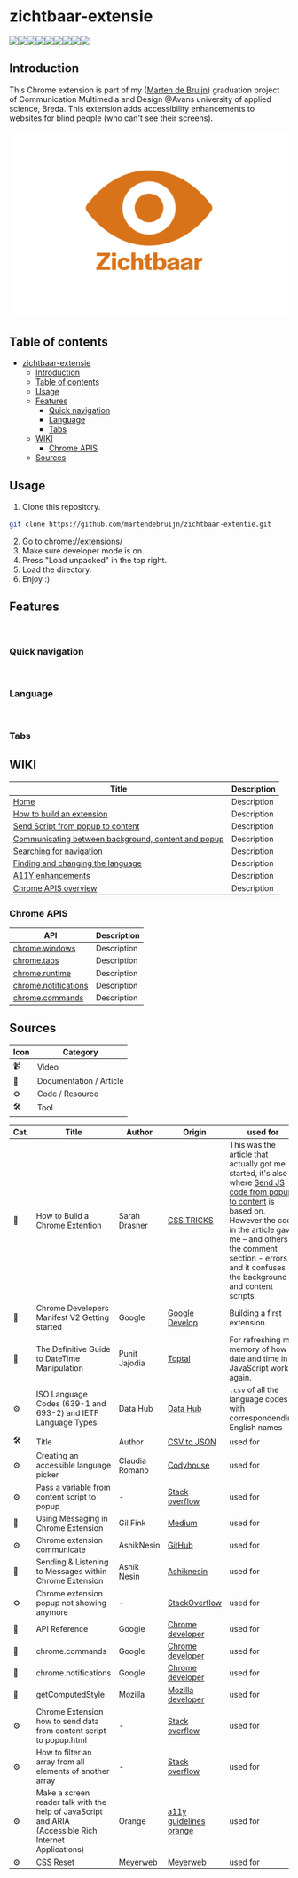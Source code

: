 # zichtbaar-extensie

<div style="display:flex; justify-content=center; align-items:center">
  <img src="https://img.shields.io/github/license/martendebruijn/zichtbaar-extentie" />
  <img src="https://img.shields.io/github/languages/count/martendebruijn/zichtbaar-extensie" />
  <img src="https://img.shields.io/github/languages/top/martendebruijn/zichtbaar-extensie" />
  <img src="https://img.shields.io/github/languages/code-size/martendebruijn/zichtbaar-extensie" />
  <img src="https://img.shields.io/github/repo-size/martendebruijn/zichtbaar-extensie" />
  <img src="https://img.shields.io/github/last-commit/martendebruijn/zichtbaar-extensie" />
  <img src="https://img.shields.io/badge/-chrome%20extension-blue" />
  <img src="https://img.shields.io/badge/-a11y-blue" />
  <img src="https://img.shields.io/badge/chrome%20extension%20manifest-v2-blue" />
</div>

<!-- comment for testing purpose -->

## Introduction
This Chrome extension is part of my ([Marten de Bruijn](https://marten.work/)) graduation project of Communication Multimedia and Design @Avans university of applied science, Breda. This extension adds accessibility enhancements to websites for blind people (who can't see their screens).

<img src="./README_ASSETS/thumb.png" alt="">

## Table of contents
- [zichtbaar-extensie](#zichtbaar-extensie)
  - [Introduction](#introduction)
  - [Table of contents](#table-of-contents)
  - [Usage](#usage)
  - [Features](#features)
    - [Quick navigation](#quick-navigation)
    - [Language](#language)
    - [Tabs](#tabs)
  - [WIKI](#wiki)
    - [Chrome APIS](#chrome-apis)
  - [Sources](#sources)

## Usage
1. Clone this repository.

```zsh
git clone https://github.com/martendebruijn/zichtbaar-extentie.git
```

2. Go to [chrome://extensions/](chrome://extensions/)
3. Make sure developer mode is on.
4. Press "Load unpacked" in the top right.
5. Load the directory.
6. Enjoy :)

## Features
<img width="15px" src="https://zichtbaar.net/icons/flash.svg" alt="">

### Quick navigation

<img width="15px" src="https://zichtbaar.net/icons/global.svg" alt="">

### Language

<img width="15px" src="https://zichtbaar.net/icons/tabs.svg" alt="">

### Tabs

## WIKI
| Title | Description | 
| ---- | ----- | 
| [Home](https://github.com/martendebruijn/zichtbaar-extentie/wiki) | Description |
| [How to build an extension](https://github.com/martendebruijn/zichtbaar-extentie/wiki/how-to-extension) | Description |
| [Send Script from popup to content](https://github.com/martendebruijn/zichtbaar-extentie/wiki/send-script-popup-to-content) | Description |
| [Communicating between background, content and popup](https://github.com/martendebruijn/zichtbaar-extentie/wiki/communicating) | Description |
| [Searching for navigation](https://github.com/martendebruijn/zichtbaar-extentie/wiki/nav) | Description |
| [Finding and changing the language](https://github.com/martendebruijn/zichtbaar-extentie/wiki/lang) | Description |
| [A11Y enhancements](https://github.com/martendebruijn/zichtbaar-extentie/wiki/a11y) | Description |
| [Chrome APIS overview](https://github.com/martendebruijn/zichtbaar-extentie/wiki/overview) | Description |

### Chrome APIS
| API | Description | 
| ---- | ----- | 
| [chrome.windows](https://github.com/martendebruijn/zichtbaar-extentie/chrome-api-windows) | Description |
| [chrome.tabs](https://github.com/martendebruijn/zichtbaar-extentie/chrome-api-tabs) | Description |
| [chrome.runtime](https://github.com/martendebruijn/zichtbaar-extentie/chrome-api-runtime) | Description |
| [chrome.notifications](https://github.com/martendebruijn/zichtbaar-extentie/chrome-api-notifications) | Description |
| [chrome.commands](https://github.com/martendebruijn/zichtbaar-extentie/chrome-api-commands) | Description |

## Sources

| Icon | Category                |
| ---- | ----------------------- |
| 📹   | Video                   |
| 📖   | Documentation / Article |
| ⚙️   | Code / Resource         |
| 🛠   | Tool                   |

| Cat. | Title | Author | Origin | used for |
| ---- | ----- | ------ | ------ | ------ |
| 📖   | How to Build a Chrome Extention | Sarah Drasner | [CSS TRICKS](https://css-tricks.com/how-to-build-a-chrome-extension/) | This was the article that actually got me started, it's also where [Send JS code from popup to content](#Send-JS-code-from-popup-to-content) is based on. However the code in the article gave me – and others in the comment section - errors and it confuses the background and content scripts. |
| 📖   | Chrome Developers Manifest V2 Getting started | Google | [Google Develop](https://developer.chrome.com/docs/extensions/mv2/getstarted/) | Building a first extension.
| 📖   | The Definitive Guide to DateTime Manipulation | Punit Jajodia | [Toptal](https://www.toptal.com/software/definitive-guide-to-datetime-manipulation#:~:text=Getting%20the%20Current%20Time%20Stamp,passed%20since%20January%201,%201970) | For refreshing my memory of how date and time in JavaScript works again.
| ⚙️   | ISO Language Codes (639-1 and 693-2) and IETF Language Types | Data Hub | [Data Hub](https://datahub.io/core/language-codes) | `.csv` of all the language codes with correspondending English names
| 🛠   | Title | Author | [CSV to JSON](https://csvjson.com/) | used for |
| ⚙️   | Creating an accessible language picker | Claudia Romano | [Codyhouse](https://codyhouse.co/blog/post/accessible-language-picker)  | used for |
| ⚙️   | Pass a variable from content script to popup | - | [Stack overflow](https://stackoverflow.com/questions/31111721/pass-a-variable-from-content-script-to-popup/31112456) | used for |
| 📖    | Using Messaging in Chrome Extension | Gil Fink | [Medium](https://medium.com/@gilfink/using-messaging-in-chrome-extension-4ae65c0622f6) | used for |
| ⚙️    | Chrome extension communicate | AshikNesin | [GitHub](https://github.com/AshikNesin/chrome-extension-communicate/blob/master/contentScript.js) | used for |
| 📖   | Sending & Listening to Messages within Chrome Extension | Ashik Nesin | [Ashiknesin](https://ashiknesin.com/blog/sending-listening-to-messages-within-chrome-extension) | used for |
| ⚙️    | Chrome extension popup not showing anymore | - | [StackOverflow](https://stackoverflow.com/questions/43055526/chrome-extension-popup-not-showing-anymore) | used for |
| 📖   | API Reference | Google | [Chrome developer](https://developer.chrome.com/docs/extensions/reference/) | used for |
| 📖   | chrome.commands | Google | [Chrome developer](https://developer.chrome.com/docs/extensions/reference/commands/) | used for |
| 📖    | chrome.notifications | Google | [Chrome developer](https://developer.chrome.com/docs/extensions/reference/notifications/) | used for |
| 📖    | getComputedStyle | Mozilla | [Mozilla developer](https://developer.mozilla.org/en-US/docs/Web/API/Window/getComputedStyle) | used for |
| ⚙️   | Chrome Extension how to send data from content script to popup.html | - | [Stack overflow](https://stackoverflow.com/questions/20019958/chrome-extension-how-to-send-data-from-content-script-to-popup-html) | used for |
| ⚙️    | How to filter an array from all elements of another array | - | [Stack overflow](https://stackoverflow.com/questions/34901593/how-to-filter-an-array-from-all-elements-of-another-array) | used for |
| ⚙️   | Make a screen reader talk with the help of JavaScript and ARIA (Accessible Rich Internet Applications) | Orange | [a11y guidelines orange](https://a11y-guidelines.orange.com/en/web/components-examples/make-a-screen-reader-talk/) | used for |
| ⚙️    | CSS Reset | Meyerweb | [Meyerweb](http://meyerweb.com/eric/tools/css/reset/ ) | used for |
